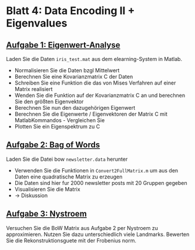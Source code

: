 # Blatt 4: Data Encoding II + Eigenvalues

## [Aufgabe 1: Eigenwert-Analyse](Aufgabe1.m)

Laden Sie die Daten `iris_test.mat` aus dem elearning-System in Matlab.
- Normalisieren Sie die Daten bzgl Mittelwert
- Berechnen Sie eine Kovarianzmatrix C der Daten
- Schreiben Sie eine Funktion die das von Mises Verfahren auf einer Matrix realisiert
- Wenden Sie die Funktion auf der Kovarianzmatrix C an und berechnen Sie den größten Eigenvektor
- Berechnen Sie nun den dazugehörigen Eigenwert
- Berechnen Sie die Eigenwerte / Eigenvektoren der Matrix C mit MatlabKommandos - Vergleichen Sie 
- Plotten Sie ein Eigenspektrum zu C

## [Aufgabe 2: Bag of Words](Aufgabe2.m)

Laden Sie die Datei bow `newsletter.data` herunter
- Verwenden Sie die Funktionen in `Convert2FullMatrix.m` um aus den Daten eine quadratische Matrix zu erzeugen
- Die Daten sind hier fur 2000 newsletter posts mit 20 Gruppen gegeben
- Visualisieren Sie die Matrix
- → Diskussion

## [Aufgabe 3: Nystroem](Aufgabe3.m)

Versuchen Sie die BoW Matrix aus Aufgabe 2 per Nystroem zu approximieren. Nutzen Sie dazu unterschiedlich viele Landmarks. Bewerten Sie die Rekonstruktionsguete mit der Frobenius norm.
